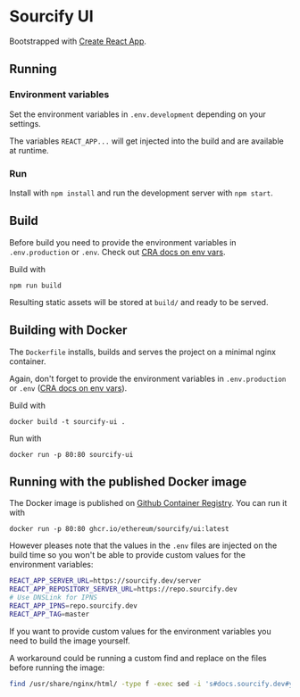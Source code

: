 # Sourcify UI

Bootstrapped with [Create React App](https://github.com/facebook/create-react-app).

## Running

### Environment variables

Set the environment variables in `.env.development` depending on your settings.

The variables `REACT_APP...` will get injected into the build and are available at runtime.

### Run

Install with `npm install` and run the development server with `npm start`.

## Build

Before build you need to provide the environment variables in `.env.production` or `.env`. Check out [CRA docs on env vars](https://create-react-app.dev/docs/adding-custom-environment-variables/).

Build with

```
npm run build
```

Resulting static assets will be stored at `build/` and ready to be served.

## Building with Docker

The `Dockerfile` installs, builds and serves the project on a minimal nginx container.

Again, don't forget to provide the environment variables in `.env.production` or `.env` ([CRA docs on env vars](https://create-react-app.dev/docs/adding-custom-environment-variables/)).

Build with

```
docker build -t sourcify-ui .
```

Run with

```
docker run -p 80:80 sourcify-ui
```

## Running with the published Docker image

The Docker image is published on [Github Container Registry](https://github.com/ethereum/sourcify/pkgs/container/sourcify%2Fui). You can run it with

```
docker run -p 80:80 ghcr.io/ethereum/sourcify/ui:latest
```

However pleases note that the values in the `.env` files are injected on the build time so you won't be able to provide custom values for the environment variables:

```bash
REACT_APP_SERVER_URL=https://sourcify.dev/server
REACT_APP_REPOSITORY_SERVER_URL=https://repo.sourcify.dev
# Use DNSLink for IPNS
REACT_APP_IPNS=repo.sourcify.dev
REACT_APP_TAG=master
```

If you want to provide custom values for the environment variables you need to build the image yourself.

A workaround could be running a custom find and replace on the files before running the image:

```bash
find /usr/share/nginx/html/ -type f -exec sed -i 's#docs.sourcify.dev#yourcustomlink.com#g' {} \;;
```
